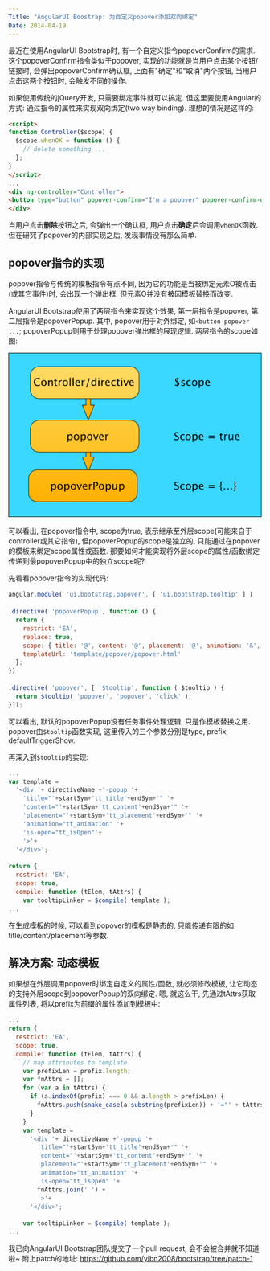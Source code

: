 ```yaml
---
Title: "AngularUI Boostrap: 为自定义popover添加双向绑定"
Date: 2014-04-19
---
```


最近在使用AngularUI Bootstrap时, 有一个自定义指令popoverConfirm的需求. 这个popoverConfirm指令类似于popover, 实现的功能就是当用户点击某个按钮/链接时, 会弹出popoverConfirm确认框, 上面有"确定"和"取消"两个按钮, 当用户点击这两个按钮时, 会触发不同的操作.

如果使用传统的jQuery开发, 只需要绑定事件就可以搞定. 但这里要使用Angular的方式: 通过指令的属性来实现双向绑定(two way binding). 理想的情况是这样的:

``` html
<script>
function Controller($scope) {
  $scope.whenOK = function () {
    // delete something ...
  };
}
</script>
...
<div ng-controller="Controller">
<button type="button" popover-confirm="I'm a popover" popover-confirm-ok="whenOK()">删除</button>
</div>
```

当用户点击**删除**按钮之后, 会弹出一个确认框, 用户点击**确定**后会调用`whenOK`函数. 但在研究了popover的内部实现之后, 发现事情没有那么简单.


<!--more-->


## popover指令的实现

popover指令与传统的模板指令有点不同, 因为它的功能是当被绑定元素O被点击(或其它事件)时, 会出现一个弹出框, 但元素O并没有被因模板替换而改变.

AngularUI Bootstrap使用了两层指令来实现这个效果, 第一层指令是popover, 第二层指令是popoverPopup. 其中, popover用于对外绑定, 如`<button popover ...`; popoverPopup则用于处理popover弹出框的展现逻辑. 两层指令的scope如图:

![ngui-tooltip.png][1]

可以看出, 在popover指令中, scope为true, 表示继承至外层scope(可能来自于controller或其它指令), 但popoverPopup的scope是独立的, 只能通过在popover的模板来绑定scope属性或函数. 那要如何才能实现将外层scope的属性/函数绑定传递到最popoverPopup中的独立scope呢?

先看看popover指令的实现代码:

```javascript
angular.module( 'ui.bootstrap.popover', [ 'ui.bootstrap.tooltip' ] )

.directive( 'popoverPopup', function () {
  return {
    restrict: 'EA',
    replace: true,
    scope: { title: '@', content: '@', placement: '@', animation: '&', isOpen: '&' },
    templateUrl: 'template/popover/popover.html'
  };
})

.directive( 'popover', [ '$tooltip', function ( $tooltip ) {
  return $tooltip( 'popover', 'popover', 'click' );
}]);
```

可以看出, 默认的popoverPopup没有任务事件处理逻辑, 只是作模板替换之用. popover由`$tooltip`函数实现, 这里传入的三个参数分别是type, prefix, defaultTriggerShow.

再深入到`$tooltip`的实现:

```javascript
...
var template =
  '<div '+ directiveName +'-popup '+
    'title="'+startSym+'tt_title'+endSym+'" '+
    'content="'+startSym+'tt_content'+endSym+'" '+
    'placement="'+startSym+'tt_placement'+endSym+'" '+
    'animation="tt_animation" '+
    'is-open="tt_isOpen"'+
    '>'+
  '</div>';

return {
  restrict: 'EA',
  scope: true,
  compile: function (tElem, tAttrs) {
    var tooltipLinker = $compile( template );
...
```

在生成模板的时候, 可以看到popover的模板是静态的, 只能传递有限的如title/content/placement等参数. 

## 解决方案: 动态模板

如果想在外层调用popover时绑定自定义的属性/函数, 就必须修改模板, 让它动态的支持外层scope到popoverPopup的双向绑定. 嗯, 就这么干, 先通过tAttrs获取属性列表, 将以prefix为前缀的属性添加到模板中:

```javascript
...
return {
  restrict: 'EA',
  scope: true,
  compile: function (tElem, tAttrs) {
    // map attributes to template
    var prefixLen = prefix.length;
    var fnAttrs = [];
    for (var a in tAttrs) {
      if (a.indexOf(prefix) === 0 && a.length > prefixLen) {
        fnAttrs.push(snake_case(a.substring(prefixLen)) + '="' + tAttrs[a] + '"');
      }
    }
    var template =
      '<div '+ directiveName +'-popup '+
        'title="'+startSym+'tt_title'+endSym+'" '+
        'content="'+startSym+'tt_content'+endSym+'" '+
        'placement="'+startSym+'tt_placement'+endSym+'" '+
        'animation="tt_animation" '+
        'is-open="tt_isOpen" '+
        fnAttrs.join(' ') +
        '>'+
      '</div>';

    var tooltipLinker = $compile( template );
...
```

我已向AngularUI Bootstrap团队提交了一个pull request, 会不会被合并就不知道啦~ 附上patch的地址: https://github.com/yibn2008/bootstrap/tree/patch-1


  [1]: /blog/images/2014/04/1299977895.png
